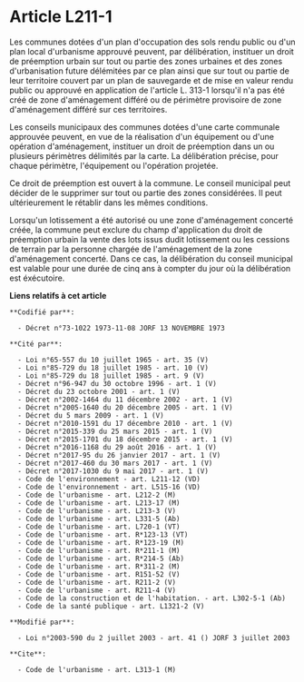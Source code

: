 # Article L211-1

Les communes dotées d'un plan d'occupation des sols rendu public ou d'un plan local d'urbanisme approuvé peuvent, par
délibération, instituer un droit de préemption urbain sur tout ou partie des zones urbaines et des zones d'urbanisation
future délémitées par ce plan ainsi que sur tout ou partie de leur territoire couvert par un plan de sauvegarde et de mise en
valeur rendu public ou approuvé en application de l'article L. 313-1 lorsqu'il n'a pas été créé de zone d'aménagement différé
ou de périmètre provisoire de zone d'aménagement différé sur ces territoires.

Les conseils municipaux des communes dotées d'une carte communale approuvée peuvent, en vue de la réalisation d'un équipement
ou d'une opération d'aménagement, instituer un droit de préemption dans un ou plusieurs périmètres délimités par la carte. La
délibération précise, pour chaque périmètre, l'équipement ou l'opération projetée.

Ce droit de préemption est ouvert à la commune. Le conseil municipal peut décider de le supprimer sur tout ou partie des
zones considérées. Il peut ultérieurement le rétablir dans les mêmes conditions.

Lorsqu'un lotissement a été autorisé ou une zone d'aménagement concerté créée, la commune peut exclure du champ d'application
du droit de préemption urbain la vente des lots issus dudit lotissement ou les cessions de terrain par la personne chargée de
l'aménagement de la zone d'aménagement concerté. Dans ce cas, la délibération du conseil municipal est valable pour une durée
de cinq ans à compter du jour où la délibération est éxécutoire.

**Liens relatifs à cet article**

	**Codifié par**:

	  - Décret n°73-1022 1973-11-08 JORF 13 NOVEMBRE 1973

	**Cité par**:

	  - Loi n°65-557 du 10 juillet 1965 - art. 35 (V)
	  - Loi n°85-729 du 18 juillet 1985 - art. 10 (V)
	  - Loi n°85-729 du 18 juillet 1985 - art. 9 (V)
	  - Décret n°96-947 du 30 octobre 1996 - art. 1 (V)
	  - Décret du 23 octobre 2001 - art. 1 (V)
	  - Décret n°2002-1464 du 11 décembre 2002 - art. 1 (V)
	  - Décret n°2005-1640 du 20 décembre 2005 - art. 1 (V)
	  - Décret du 5 mars 2009 - art. 1 (V)
	  - Décret n°2010-1591 du 17 décembre 2010 - art. 1 (V)
	  - Décret n°2015-339 du 25 mars 2015 - art. 1 (V)
	  - Décret n°2015-1701 du 18 décembre 2015 - art. 1 (V)
	  - Décret n°2016-1168 du 29 août 2016 - art. 1 (V)
	  - Décret n°2017-95 du 26 janvier 2017 - art. 1 (V)
	  - Décret n°2017-460 du 30 mars 2017 - art. 1 (V)
	  - Décret n°2017-1030 du 9 mai 2017 - art. 1 (V)
	  - Code de l'environnement - art. L211-12 (VD)
	  - Code de l'environnement - art. L515-16 (VD)
	  - Code de l'urbanisme - art. L212-2 (M)
	  - Code de l'urbanisme - art. L213-17 (M)
	  - Code de l'urbanisme - art. L213-3 (V)
	  - Code de l'urbanisme - art. L331-5 (Ab)
	  - Code de l'urbanisme - art. L720-1 (VT)
	  - Code de l'urbanisme - art. R*123-13 (VT)
	  - Code de l'urbanisme - art. R*123-19 (M)
	  - Code de l'urbanisme - art. R*211-1 (M)
	  - Code de l'urbanisme - art. R*214-5 (Ab)
	  - Code de l'urbanisme - art. R*311-2 (M)
	  - Code de l'urbanisme - art. R151-52 (V)
	  - Code de l'urbanisme - art. R211-2 (V)
	  - Code de l'urbanisme - art. R211-4 (V)
	  - Code de la construction et de l'habitation. - art. L302-5-1 (Ab)
	  - Code de la santé publique - art. L1321-2 (V)

	**Modifié par**:

	  - Loi n°2003-590 du 2 juillet 2003 - art. 41 () JORF 3 juillet 2003

	**Cite**:

	  - Code de l'urbanisme - art. L313-1 (M)
